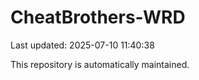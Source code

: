 # CheatBrothers-WRD

Last updated: 2025-07-10 11:40:38

This repository is automatically maintained.
